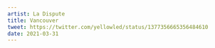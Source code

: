 ```yaml
---
artist: La Dispute
title: Vancouver
tweet: https://twitter.com/yellowled/status/1377356665356484610
date: 2021-03-31
---
```

